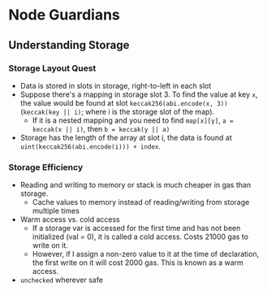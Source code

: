 # Node Guardians  
  
## Understanding Storage  
### Storage Layout Quest  
- Data is stored in slots in storage, right-to-left in each slot  
- Suppose there's a mapping in storage slot 3. To find the value at key `x`, the value would be found at slot `keccak256(abi.encode(x, 3))` (`keccak(key || i)`; where i is the storage slot of the map).  
  - If it is a nested mapping and you need to find `map[x][y]`, `a = keccak(x || i)`, then `b = keccak(y || a)`  
- Storage has the length of the array at slot i, the data is found at `uint(keccak256(abi.encode(i))) + index`.  

### Storage Efficiency  
- Reading and writing to memory or stack is much cheaper in gas than storage.  
  - Cache values to memory instead of reading/writing from storage multiple times  
- Warm access vs. cold access  
  - If a storage var is accessed for the first time and has not been initialized (val = 0), it is called a cold access. Costs 21000 gas to write on it.  
  - However, if I assign a non-zero value to it at the time of declaration, the first write on it will cost 2000 gas. This is known as a warm access.  
- `unchecked` wherever safe
